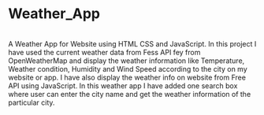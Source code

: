 # Weather_App
<br/>
A Weather App for Website using HTML CSS and JavaScript. In this project I have used the current weather data from Fess API fey from OpenWeatherMap and display the weather information like Temperature,  Weather condition, Humidity and Wind Speed according to the city on my website or app.
I have also display the weather info on website from Free API using JavaScript.
In this weather app I have added one search box where user can enter the city name and get the weather information of the particular city.

